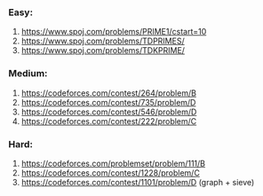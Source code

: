 <h3>Easy:</h3>

1. https://www.spoj.com/problems/PRIME1/cstart=10 <br>
2. https://www.spoj.com/problems/TDPRIMES/ <br>
3. https://www.spoj.com/problems/TDKPRIME/ <br>
<h3>Medium:</h3>

1. https://codeforces.com/contest/264/problem/B <br>
2. https://codeforces.com/contest/735/problem/D <br>
3. https://codeforces.com/contest/546/problem/D <br>
4. https://codeforces.com/contest/222/problem/C <br>
<h3>Hard:</h3>

1. https://codeforces.com/problemset/problem/111/B<br> 
2. https://codeforces.com/contest/1228/problem/C <br>
3. https://codeforces.com/contest/1101/problem/D (graph + sieve)<br>
